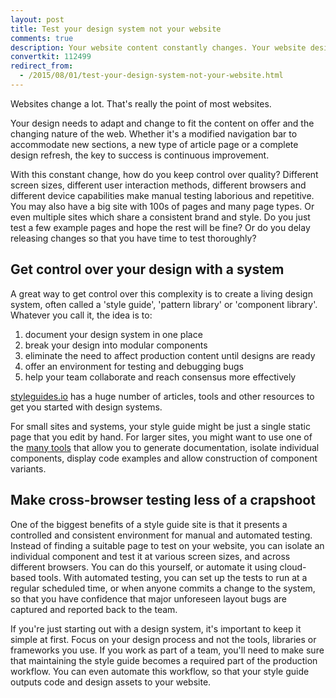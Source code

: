 ```yaml
---
layout: post
title: Test your design system not your website
comments: true
description: Your website content constantly changes. Your website design may change almost as frequently. How do you keep quality high and your bug count low with all this change going on? The answer is to maintain a style guide site which has comprehensive examples of every component on your website
convertkit: 112499
redirect_from:
  - /2015/08/01/test-your-design-system-not-your-website.html
---
```


Websites change a lot. That's really the point of most websites.

Your design needs to adapt and change to fit the content on offer and the changing nature of the web. Whether it's a modified navigation bar to accommodate new sections, a new type of article page or a complete design refresh, the key to success is continuous improvement.

With this constant change, how do you keep control over quality? Different screen sizes, different user interaction methods, different browsers and different device capabilities make manual testing laborious and repetitive. You may also have a big site with 100s of pages and many page types. Or even multiple sites which share a consistent brand and style. Do you just test a few example pages and hope the rest will be fine? Or do you delay releasing changes so that you have time to test thoroughly?

## Get control over your design with a system

A great way to get control over this complexity is to create a living design system, often called a 'style guide', 'pattern library' or 'component library'. Whatever you call it, the idea is to:

1. document your design system in one place
2. break your design into modular components
3. eliminate the need to affect production content until designs are ready
4. offer an environment for testing and debugging bugs
5. help your team collaborate and reach consensus more effectively

[styleguides.io](http://styleguides.io) has a huge number of articles, tools and other resources to get you started with design systems.

For small sites and systems, your style guide might be just a single static page that you edit by hand. For larger sites, you might want to use one of the [many tools](http://styleguides.io/tools.html) that allow you to generate documentation, isolate individual components, display code examples and allow construction of component variants.

## Make cross-browser testing less of a crapshoot

One of the biggest benefits of a style guide site is that it presents a controlled and consistent environment for manual and automated testing. Instead of finding a suitable page to test on your website, you can isolate an individual component and test it at various screen sizes, and across different browsers. You can do this yourself, or automate it using cloud-based tools. With automated testing, you can set up the tests to run at a regular scheduled time, or when anyone commits a change to the system, so that you have confidence that major unforeseen layout bugs are captured and reported back to the team.

If you're just starting out with a design system, it's important to keep it simple at first. Focus on your design process and not the tools, libraries or frameworks you use. If you work as part of a team, you'll need to make sure that maintaining the style guide becomes a required part of the production workflow. You can even automate this workflow, so that your style guide outputs code and design assets to your website.
